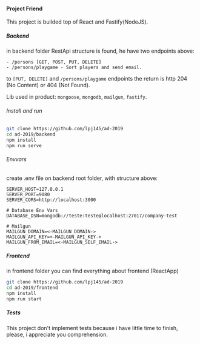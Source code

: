 #### Project Friend
This project is builded top of React and Fastify(NodeJS).

##### Backend
in backend folder RestApi structure is found, he have two endpoints above:

    - /persons [GET, POST, PUT, DELETE]
    - /persons/playgame - Sort players and send email.

to `[PUT, DELETE]` and `/persons/playgame` endpoints the return is http 204 (No Content) or 404 (Not Found).

Lib used in product: `mongoose`, `mongodb`, `mailgun`, `fastify`.

###### Install and run
```bash
git clone https://github.com/lpj145/ad-2019
cd ad-2019/backend
npm install
npm run serve
```

###### Envvars
create .env file on backend root folder, with structure above:
```env
SERVER_HOST=127.0.0.1
SERVER_PORT=9080
SERVER_CORS=http://localhost:3000

# Database Env Vars
DATABASE_DSN=mongodb://teste:teste@localhost:27017/company-test

# Mailgun
MAILGUN_DOMAIN=<-MAILGUN_DOMAIN->
MAILGUN_API_KEY=<-MAILGUN_API_KEY->
MAILGUN_FROM_EMAIL=<-MAILGUN_SELF_EMAIL->

```

##### Frontend
in frontend folder you can find everything about frontend (ReactApp)
```bash
git clone https://github.com/lpj145/ad-2019
cd ad-2019/frontend
npm install
npm run start
```

##### Tests
This project don't implement tests because i have little time to finish, please, i appreciate you comprehension.